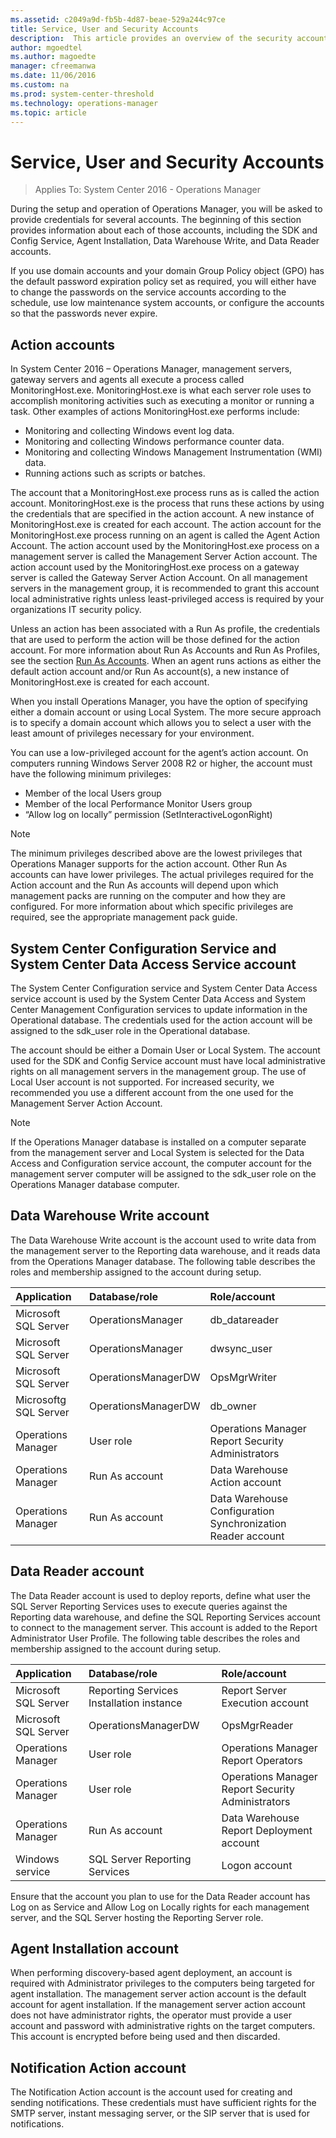 ```yaml
---
ms.assetid: c2049a9d-fb5b-4d87-beae-529a244c97ce
title: Service, User and Security Accounts
description:  This article provides an overview of the security accounts required for initial setup of Operations Manager and for core features which may require a privileged account.  
author: mgoedtel
ms.author: magoedte
manager: cfreemanwa
ms.date: 11/06/2016
ms.custom: na
ms.prod: system-center-threshold
ms.technology: operations-manager
ms.topic: article
---
```


# Service, User and Security Accounts

>Applies To: System Center 2016 - Operations Manager

During the setup and operation of Operations Manager, you will be asked to provide credentials for several accounts. The beginning of this section provides information about each of those accounts, including the SDK and Config Service, Agent Installation, Data Warehouse Write, and Data Reader accounts.

If you use domain accounts and your domain Group Policy object (GPO) has the default password expiration policy set as required, you will either have to change the passwords on the service accounts according to the schedule, use low maintenance system accounts, or configure the accounts so that the passwords never expire.

## Action accounts

In System Center 2016 – Operations Manager, management servers, gateway servers and agents all execute a process called MonitoringHost.exe.  MonitoringHost.exe is what each server role uses to accomplish monitoring activities such as executing a monitor or running a task.  Other examples of actions MonitoringHost.exe performs include:

- Monitoring and collecting Windows event log data.
- Monitoring and collecting Windows performance counter data.
- Monitoring and collecting Windows Management Instrumentation (WMI) data.
- Running actions such as scripts or batches.

The account that a MonitoringHost.exe process runs as is called the action account.  MonitoringHost.exe is the process that runs these actions by using the credentials that are specified in the action account.  A new instance of MonitoringHost.exe is created for each account.  The action account for the MonitoringHost.exe process running on an agent is called the Agent Action Account.  The action account used by the MonitoringHost.exe process on a management server is called the Management Server Action account.  The action account used by the MonitoringHost.exe process on a gateway server is called the Gateway Server Action Account.  On all management servers in the management group, it is recommended to grant this account local administrative rights unless least-privileged access is required by your organizations IT security policy. 

Unless an action has been associated with a Run As profile, the credentials that are used to perform the action will be those defined for the action account.  For more information about Run As Accounts and Run As Profiles, see the section [Run As Accounts](planning-security-run-as-accounts-profiles.md).  When an agent runs actions as either the default action account and/or Run As account(s), a new instance of MonitoringHost.exe is created for each account.

When you install Operations Manager, you have the option of specifying either a domain account or using Local System.  The more secure approach is to specify a domain account which allows you to select a user with the least amount of privileges necessary for your environment.

You can use a low-privileged account for the agent’s action account. On computers running Windows Server 2008 R2 or higher, the account must have the following minimum privileges:

- Member of the local Users group
- Member of the local Performance Monitor Users group
- “Allow log on locally” permission (SetInteractiveLogonRight)  

> [!NOTE] 
> The minimum privileges described above are the lowest privileges that Operations Manager supports for the action account.  Other Run As accounts can have lower privileges.  The actual privileges required for the Action account and the Run As accounts will depend upon which management packs are running on the computer and how they are configured.  For more information about which specific privileges are required, see the appropriate management pack guide.


## System Center Configuration Service and System Center Data Access Service account

The System Center Configuration service and System Center Data Access service account is used by the System Center Data Access and System Center Management Configuration services to update information in the Operational database. The credentials used for the action account will be assigned to the sdk_user role in the Operational database.

The account should be either a Domain User or Local System.  The account used for the SDK and Config Service account must have local administrative rights on all management servers in the management group.  The use of Local User account is not supported.  For increased security, we recommended you use a different account from the one used for the Management Server Action Account.  

> [!NOTE] 
> If the Operations Manager database is installed on a computer separate from the management server and Local System is selected for the Data Access and Configuration service account, the computer account for the management server computer will be assigned to the sdk_user role on the Operations Manager database computer.

## Data Warehouse Write account

The Data Warehouse Write account is the account used to write data from the management server to the Reporting data warehouse, and it reads data from the Operations Manager database.  The following table describes the roles and membership assigned to the account during setup.

| Application | Database/role | Role/account |
|:--- |:---|:--- |
| Microsoft SQL Server | OperationsManager | db_datareader | 
| Microsoft SQL Server | OperationsManager | dwsync_user |
| Microsoft SQL Server | OperationsManagerDW | OpsMgrWriter |
| Microsoftg SQL Server | OperationsManagerDW | db_owner |
| Operations Manager | User role | Operations Manager Report Security Administrators | 
| Operations Manager | Run As account | Data Warehouse Action account | 
| Operations Manager | Run As account | Data Warehouse Configuration Synchronization Reader account | 

## Data Reader account

The Data Reader account is used to deploy reports, define what user the SQL Server Reporting Services uses to execute queries against the Reporting data warehouse, and define the SQL Reporting Services account to connect to the management server.  This account is added to the Report Administrator User Profile.   The following table describes the roles and membership assigned to the account during setup.

| Application | Database/role | Role/account |
|:--- |:---|:--- |
| Microsoft SQL Server | Reporting Services Installation instance | Report Server Execution account | 
| Microsoft SQL Server | OperationsManagerDW | OpsMgrReader | 
| Operations Manager | User role | Operations Manager Report Operators | 
| Operations Manager | User role | Operations Manager Report Security Administrators | 
| Operations Manager | Run As account | Data Warehouse Report Deployment account | 
| Windows service | SQL Server Reporting Services | Logon account |

Ensure that the account you plan to use for the Data Reader account has Log on as Service and Allow Log on Locally rights for each management server, and the SQL Server hosting the Reporting Server role.  

## Agent Installation account

When performing discovery-based agent deployment, an account is required with Administrator privileges to the computers being targeted for agent installation.  The management server action account is the default account for agent installation.  If the management server action account does not have administrator rights, the operator must provide a user account and password with administrative rights on the target computers.  This account is encrypted before being used and then discarded.

## Notification Action account

The Notification Action account is the account used for creating and sending notifications. These credentials must have sufficient rights for the SMTP server, instant messaging server, or the SIP server that is used for notifications.




